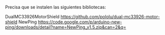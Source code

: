 Precisa que se instalen las siguientes bibliotecas:

DualMC33926MotorShield https://github.com/pololu/dual-mc33926-motor-shield
NewPing https://code.google.com/p/arduino-new-ping/downloads/detail?name=NewPing_v1.5.zip&can=2&q=
